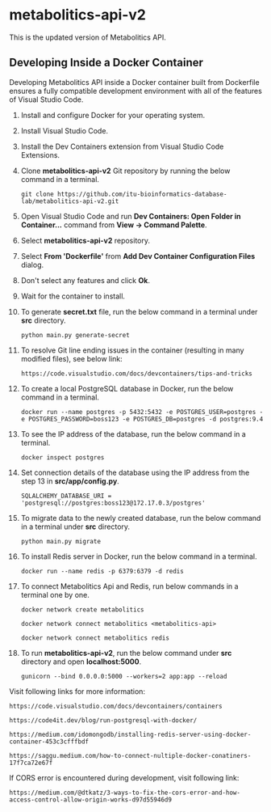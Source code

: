# metabolitics-api-v2
This is the updated version of Metabolitics API.

## Developing Inside a Docker Container
Developing Metabolitics API inside a Docker container built from Dockerfile ensures a fully compatible development environment with all of the features of Visual Studio Code.

1. Install and configure Docker for your operating system.
2. Install Visual Studio Code.
3. Install the Dev Containers extension from Visual Studio Code Extensions.
4. Clone **metabolitics-api-v2** Git repository by running the below command in a terminal.

    `git clone https://github.com/itu-bioinformatics-database-lab/metabolitics-api-v2.git`

5. Open Visual Studio Code and run **Dev Containers: Open Folder in Container...** command from **View -> Command Palette**.
6. Select **metabolitics-api-v2** repository.
7. Select **From 'Dockerfile'** from **Add Dev Container Configuration Files** dialog.
8. Don't select any features and click **Ok**.
9. Wait for the container to install.
10. To generate **secret.txt** file, run the below command in a terminal under **src** directory.

    `python main.py generate-secret`

11. To resolve Git line ending issues in the container (resulting in many modified files), see below link:

    `https://code.visualstudio.com/docs/devcontainers/tips-and-tricks`

12. To create a local PostgreSQL database in Docker, run the below command in a terminal.

    `docker run --name postgres -p 5432:5432 -e POSTGRES_USER=postgres -e POSTGRES_PASSWORD=boss123 -e POSTGRES_DB=postgres -d postgres:9.4`

13. To see the IP address of the database, run the below command in a terminal.

    `docker inspect postgres`

14. Set connection details of the database using the IP address from the step 13 in **src/app/config.py**.

    `SQLALCHEMY_DATABASE_URI = 'postgresql://postgres:boss123@172.17.0.3/postgres'`

15. To migrate data to the newly created database, run the below command in a terminal under **src** directory.

    `python main.py migrate`

16. To install Redis server in Docker, run the below command in a terminal.

    `docker run --name redis -p 6379:6379 -d redis`

17. To connect Metabolitics Api and Redis, run below commands in a terminal one by one.

    `docker network create metabolitics`

    `docker network connect metabolitics <metabolitics-api>`

    `docker network connect metabolitics redis`

18. To run **metabolitics-api-v2**, run the below command under **src** directory and open **localhost:5000**.

    `gunicorn --bind 0.0.0.0:5000 --workers=2 app:app --reload`

Visit following links for more information:

`https://code.visualstudio.com/docs/devcontainers/containers`

`https://code4it.dev/blog/run-postgresql-with-docker/`

`https://medium.com/idomongodb/installing-redis-server-using-docker-container-453c3cfffbdf`

`https://saggu.medium.com/how-to-connect-nultiple-docker-conatiners-17f7ca72e67f`

If CORS error is encountered during development, visit following link:

`https://medium.com/@dtkatz/3-ways-to-fix-the-cors-error-and-how-access-control-allow-origin-works-d97d55946d9`